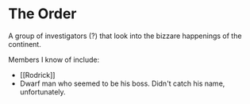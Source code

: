 # The Order
A group of investigators (?) that look into the bizzare happenings of the continent.

Members I know of include:
- [[Rodrick]]
- Dwarf man who seemed to be his boss. Didn't catch his name, unfortunately. 
